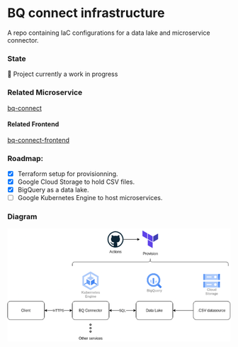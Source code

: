 # BQ connect infrastructure

A repo containing IaC configurations for a data lake and microservice connector.

### State
:construction: Project currently a work in progress

### Related Microservice
[bq-connect](https://github.com/VinceDeslo/bq-connect)

#### Related Frontend
[bq-connect-frontend](https://github.com/VinceDeslo/bq-connect-frontend)

### Roadmap:
- [x] Terraform setup for provisionning.
- [x] Google Cloud Storage to hold CSV files.
- [x] BigQuery as a data lake.
- [ ] Google Kubernetes Engine to host microservices.

### Diagram
![diagram](./diagrams/architecture.png) 
